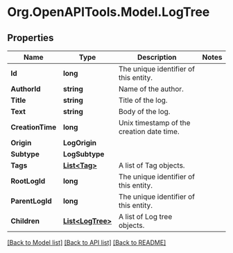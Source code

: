 
# Org.OpenAPITools.Model.LogTree

## Properties

Name | Type | Description | Notes
------------ | ------------- | ------------- | -------------
**Id** | **long** | The unique identifier of this entity. | 
**AuthorId** | **string** | Name of the author. | 
**Title** | **string** | Title of the log. | 
**Text** | **string** | Body of the log. | 
**CreationTime** | **long** | Unix timestamp of the creation date time. | 
**Origin** | **LogOrigin** |  | 
**Subtype** | **LogSubtype** |  | 
**Tags** | [**List&lt;Tag&gt;**](Tag.md) | A list of Tag objects. | 
**RootLogId** | **long** | The unique identifier of this entity. | 
**ParentLogId** | **long** | The unique identifier of this entity. | 
**Children** | [**List&lt;LogTree&gt;**](LogTree.md) | A list of Log tree objects. | 

[[Back to Model list]](../README.md#documentation-for-models)
[[Back to API list]](../README.md#documentation-for-api-endpoints)
[[Back to README]](../README.md)

